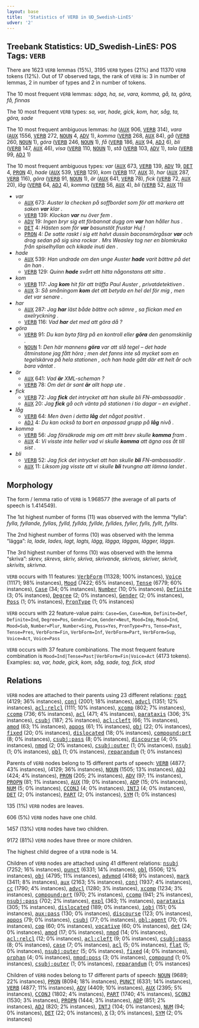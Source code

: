 ```yaml
---
layout: base
title:  'Statistics of VERB in UD_Swedish-LinES'
udver: '2'
---
```


## Treebank Statistics: UD_Swedish-LinES: POS Tags: `VERB`

There are 1623 `VERB` lemmas (15%), 3195 `VERB` types (21%) and 11370 `VERB` tokens (12%).
Out of 17 observed tags, the rank of `VERB` is: 3 in number of lemmas, 2 in number of types and 2 in number of tokens.

The 10 most frequent `VERB` lemmas: <em>säga, ha, se, vara, komma, gå, ta, göra, få, finnas</em>

The 10 most frequent `VERB` types:  <em>sa, var, hade, gick, kom, har, såg, ta, göra, sade</em>

The 10 most frequent ambiguous lemmas: <em>ha</em> (<tt><a href="sv_lines-pos-AUX.html">AUX</a></tt> 906, <tt><a href="sv_lines-pos-VERB.html">VERB</a></tt> 314), <em>vara</em> (<tt><a href="sv_lines-pos-AUX.html">AUX</a></tt> 1556, <tt><a href="sv_lines-pos-VERB.html">VERB</a></tt> 272, <tt><a href="sv_lines-pos-NOUN.html">NOUN</a></tt> 4, <tt><a href="sv_lines-pos-ADV.html">ADV</a></tt> 1), <em>komma</em> (<tt><a href="sv_lines-pos-VERB.html">VERB</a></tt> 268, <tt><a href="sv_lines-pos-AUX.html">AUX</a></tt> 84), <em>gå</em> (<tt><a href="sv_lines-pos-VERB.html">VERB</a></tt> 260, <tt><a href="sv_lines-pos-NOUN.html">NOUN</a></tt> 1), <em>göra</em> (<tt><a href="sv_lines-pos-VERB.html">VERB</a></tt> 246, <tt><a href="sv_lines-pos-NOUN.html">NOUN</a></tt> 1), <em>få</em> (<tt><a href="sv_lines-pos-VERB.html">VERB</a></tt> 186, <tt><a href="sv_lines-pos-AUX.html">AUX</a></tt> 94, <tt><a href="sv_lines-pos-ADJ.html">ADJ</a></tt> 6), <em>bli</em> (<tt><a href="sv_lines-pos-VERB.html">VERB</a></tt> 147, <tt><a href="sv_lines-pos-AUX.html">AUX</a></tt> 46), <em>visa</em> (<tt><a href="sv_lines-pos-VERB.html">VERB</a></tt> 110, <tt><a href="sv_lines-pos-NOUN.html">NOUN</a></tt> 1), <em>stå</em> (<tt><a href="sv_lines-pos-VERB.html">VERB</a></tt> 103, <tt><a href="sv_lines-pos-ADV.html">ADV</a></tt> 1), <em>tala</em> (<tt><a href="sv_lines-pos-VERB.html">VERB</a></tt> 99, <tt><a href="sv_lines-pos-ADJ.html">ADJ</a></tt> 1)

The 10 most frequent ambiguous types:  <em>var</em> (<tt><a href="sv_lines-pos-AUX.html">AUX</a></tt> 673, <tt><a href="sv_lines-pos-VERB.html">VERB</a></tt> 139, <tt><a href="sv_lines-pos-ADV.html">ADV</a></tt> 19, <tt><a href="sv_lines-pos-DET.html">DET</a></tt> 4, <tt><a href="sv_lines-pos-PRON.html">PRON</a></tt> 4), <em>hade</em> (<tt><a href="sv_lines-pos-AUX.html">AUX</a></tt> 539, <tt><a href="sv_lines-pos-VERB.html">VERB</a></tt> 129), <em>kom</em> (<tt><a href="sv_lines-pos-VERB.html">VERB</a></tt> 117, <tt><a href="sv_lines-pos-AUX.html">AUX</a></tt> 3), <em>har</em> (<tt><a href="sv_lines-pos-AUX.html">AUX</a></tt> 287, <tt><a href="sv_lines-pos-VERB.html">VERB</a></tt> 116), <em>göra</em> (<tt><a href="sv_lines-pos-VERB.html">VERB</a></tt> 91, <tt><a href="sv_lines-pos-NOUN.html">NOUN</a></tt> 1), <em>är</em> (<tt><a href="sv_lines-pos-AUX.html">AUX</a></tt> 641, <tt><a href="sv_lines-pos-VERB.html">VERB</a></tt> 78), <em>fick</em> (<tt><a href="sv_lines-pos-VERB.html">VERB</a></tt> 72, <tt><a href="sv_lines-pos-AUX.html">AUX</a></tt> 20), <em>låg</em> (<tt><a href="sv_lines-pos-VERB.html">VERB</a></tt> 64, <tt><a href="sv_lines-pos-ADJ.html">ADJ</a></tt> 4), <em>komma</em> (<tt><a href="sv_lines-pos-VERB.html">VERB</a></tt> 56, <tt><a href="sv_lines-pos-AUX.html">AUX</a></tt> 4), <em>bli</em> (<tt><a href="sv_lines-pos-VERB.html">VERB</a></tt> 52, <tt><a href="sv_lines-pos-AUX.html">AUX</a></tt> 11)


* <em>var</em>
  * <tt><a href="sv_lines-pos-AUX.html">AUX</a></tt> 673: <em>Auster la checken på soffbordet som för att markera att saken <b>var</b> klar .</em>
  * <tt><a href="sv_lines-pos-VERB.html">VERB</a></tt> 139: <em>Klockan <b>var</b> nu över fem .</em>
  * <tt><a href="sv_lines-pos-ADV.html">ADV</a></tt> 19: <em>Ingen bryr sig ett förbannat dugg om <b>var</b> han håller hus .</em>
  * <tt><a href="sv_lines-pos-DET.html">DET</a></tt> 4: <em>Hästen som för <b>var</b> basunstöt frustar Huj !</em>
  * <tt><a href="sv_lines-pos-PRON.html">PRON</a></tt> 4: <em>De satte raskt i sig ett halvt dussin baconsmörgåsar <b>var</b> och drog sedan på sig sina rockar . Mrs Weasley tog ner en blomkruka från spiselhyllan och kikade inuti den .</em>
* <em>hade</em>
  * <tt><a href="sv_lines-pos-AUX.html">AUX</a></tt> 539: <em>Han undrade om den unge Auster <b>hade</b> varit bättre på det än han .</em>
  * <tt><a href="sv_lines-pos-VERB.html">VERB</a></tt> 129: <em>Quinn <b>hade</b> svårt att hitta någonstans att sitta .</em>
* <em>kom</em>
  * <tt><a href="sv_lines-pos-VERB.html">VERB</a></tt> 117: <em>Jag <b>kom</b> hit för att träffa Paul Auster , privatdetektiven .</em>
  * <tt><a href="sv_lines-pos-AUX.html">AUX</a></tt> 3: <em>Så småningom <b>kom</b> det att betyda en hel del för mig , men det var senare .</em>
* <em>har</em>
  * <tt><a href="sv_lines-pos-AUX.html">AUX</a></tt> 287: <em>Jag <b>har</b> läst både bättre och sämre , sa flickan med en axelryckning .</em>
  * <tt><a href="sv_lines-pos-VERB.html">VERB</a></tt> 116: <em>Vad <b>har</b> det med att göra då ?</em>
* <em>göra</em>
  * <tt><a href="sv_lines-pos-VERB.html">VERB</a></tt> 91: <em>Du kan byta färg på en kontroll eller <b>göra</b> den genomskinlig .</em>
  * <tt><a href="sv_lines-pos-NOUN.html">NOUN</a></tt> 1: <em>Den här mannens <b>göra</b> var att slå tegel – det hade åtminstone jag fått höra ; men det fanns inte så mycket som en tegelskärva på hela stationen , och han hade gått där ett helt år och bara väntat .</em>
* <em>är</em>
  * <tt><a href="sv_lines-pos-AUX.html">AUX</a></tt> 641: <em>Vad <b>är</b> XML-scheman ?</em>
  * <tt><a href="sv_lines-pos-VERB.html">VERB</a></tt> 78: <em>Om det är sant <b>är</b> allt hopp ute .</em>
* <em>fick</em>
  * <tt><a href="sv_lines-pos-VERB.html">VERB</a></tt> 72: <em>Jag <b>fick</b> det intrycket att han skulle bli FN-ambassadör .</em>
  * <tt><a href="sv_lines-pos-AUX.html">AUX</a></tt> 20: <em>Jag <b>fick</b> gå och vänta på stationen i tio dagar – en evighet .</em>
* <em>låg</em>
  * <tt><a href="sv_lines-pos-VERB.html">VERB</a></tt> 64: <em>Men även i detta <b>låg</b> det något positivt .</em>
  * <tt><a href="sv_lines-pos-ADJ.html">ADJ</a></tt> 4: <em>Du kan också ta bort en anpassad grupp på <b>låg</b> nivå .</em>
* <em>komma</em>
  * <tt><a href="sv_lines-pos-VERB.html">VERB</a></tt> 56: <em>Jag försäkrade mig om att mitt brev skulle <b>komma</b> fram .</em>
  * <tt><a href="sv_lines-pos-AUX.html">AUX</a></tt> 4: <em>Vi visste inte heller vad vi skulle <b>komma</b> att ägna oss åt till sist .</em>
* <em>bli</em>
  * <tt><a href="sv_lines-pos-VERB.html">VERB</a></tt> 52: <em>Jag fick det intrycket att han skulle <b>bli</b> FN-ambassadör .</em>
  * <tt><a href="sv_lines-pos-AUX.html">AUX</a></tt> 11: <em>Liksom jag visste att vi skulle <b>bli</b> tvungna att lämna landet .</em>

## Morphology

The form / lemma ratio of `VERB` is 1.968577 (the average of all parts of speech is 1.414549).

The 1st highest number of forms (11) was observed with the lemma “fylla”: <em>fylla, fyllande, fyllas, fylld, fyllda, fyllde, fylldes, fyller, fylls, fyllt, fyllts</em>.

The 2nd highest number of forms (10) was observed with the lemma “lägga”: <em>la, lade, lades, lagt, lagts, lägg, lägga, läggas, lägger, läggs</em>.

The 3rd highest number of forms (10) was observed with the lemma “skriva”: <em>skrev, skrevs, skriv, skriva, skrivande, skrivas, skriver, skrivit, skrivits, skrivna</em>.

`VERB` occurs with 11 features: <tt><a href="sv_lines-feat-VerbForm.html">VerbForm</a></tt> (11328; 100% instances), <tt><a href="sv_lines-feat-Voice.html">Voice</a></tt> (11171; 98% instances), <tt><a href="sv_lines-feat-Mood.html">Mood</a></tt> (7422; 65% instances), <tt><a href="sv_lines-feat-Tense.html">Tense</a></tt> (6779; 60% instances), <tt><a href="sv_lines-feat-Case.html">Case</a></tt> (34; 0% instances), <tt><a href="sv_lines-feat-Number.html">Number</a></tt> (10; 0% instances), <tt><a href="sv_lines-feat-Definite.html">Definite</a></tt> (3; 0% instances), <tt><a href="sv_lines-feat-Degree.html">Degree</a></tt> (2; 0% instances), <tt><a href="sv_lines-feat-Gender.html">Gender</a></tt> (2; 0% instances), <tt><a href="sv_lines-feat-Poss.html">Poss</a></tt> (1; 0% instances), <tt><a href="sv_lines-feat-PronType.html">PronType</a></tt> (1; 0% instances)

`VERB` occurs with 22 feature-value pairs: `Case=Gen`, `Case=Nom`, `Definite=Def`, `Definite=Ind`, `Degree=Pos`, `Gender=Com`, `Gender=Neut`, `Mood=Imp`, `Mood=Ind`, `Mood=Sub`, `Number=Plur`, `Number=Sing`, `Poss=Yes`, `PronType=Prs`, `Tense=Past`, `Tense=Pres`, `VerbForm=Fin`, `VerbForm=Inf`, `VerbForm=Part`, `VerbForm=Sup`, `Voice=Act`, `Voice=Pass`

`VERB` occurs with 37 feature combinations.
The most frequent feature combination is `Mood=Ind|Tense=Past|VerbForm=Fin|Voice=Act` (4173 tokens).
Examples: <em>sa, var, hade, gick, kom, såg, sade, tog, fick, stod</em>


## Relations

`VERB` nodes are attached to their parents using 23 different relations: <tt><a href="sv_lines-dep-root.html">root</a></tt> (4129; 36% instances), <tt><a href="sv_lines-dep-conj.html">conj</a></tt> (2001; 18% instances), <tt><a href="sv_lines-dep-advcl.html">advcl</a></tt> (1351; 12% instances), <tt><a href="sv_lines-dep-acl-relcl.html">acl:relcl</a></tt> (1111; 10% instances), <tt><a href="sv_lines-dep-xcomp.html">xcomp</a></tt> (802; 7% instances), <tt><a href="sv_lines-dep-ccomp.html">ccomp</a></tt> (736; 6% instances), <tt><a href="sv_lines-dep-acl.html">acl</a></tt> (471; 4% instances), <tt><a href="sv_lines-dep-parataxis.html">parataxis</a></tt> (306; 3% instances), <tt><a href="sv_lines-dep-csubj.html">csubj</a></tt> (187; 2% instances), <tt><a href="sv_lines-dep-acl-cleft.html">acl:cleft</a></tt> (66; 1% instances), <tt><a href="sv_lines-dep-amod.html">amod</a></tt> (63; 1% instances), <tt><a href="sv_lines-dep-appos.html">appos</a></tt> (61; 1% instances), <tt><a href="sv_lines-dep-obj.html">obj</a></tt> (22; 0% instances), <tt><a href="sv_lines-dep-fixed.html">fixed</a></tt> (20; 0% instances), <tt><a href="sv_lines-dep-dislocated.html">dislocated</a></tt> (18; 0% instances), <tt><a href="sv_lines-dep-compound-prt.html">compound:prt</a></tt> (8; 0% instances), <tt><a href="sv_lines-dep-csubj-pass.html">csubj:pass</a></tt> (8; 0% instances), <tt><a href="sv_lines-dep-discourse.html">discourse</a></tt> (4; 0% instances), <tt><a href="sv_lines-dep-nmod.html">nmod</a></tt> (2; 0% instances), <tt><a href="sv_lines-dep-csubj-outer.html">csubj:outer</a></tt> (1; 0% instances), <tt><a href="sv_lines-dep-nsubj.html">nsubj</a></tt> (1; 0% instances), <tt><a href="sv_lines-dep-obl.html">obl</a></tt> (1; 0% instances), <tt><a href="sv_lines-dep-reparandum.html">reparandum</a></tt> (1; 0% instances)

Parents of `VERB` nodes belong to 15 different parts of speech: <tt><a href="sv_lines-pos-VERB.html">VERB</a></tt> (4877; 43% instances),  (4129; 36% instances), <tt><a href="sv_lines-pos-NOUN.html">NOUN</a></tt> (1505; 13% instances), <tt><a href="sv_lines-pos-ADJ.html">ADJ</a></tt> (424; 4% instances), <tt><a href="sv_lines-pos-PRON.html">PRON</a></tt> (205; 2% instances), <tt><a href="sv_lines-pos-ADV.html">ADV</a></tt> (97; 1% instances), <tt><a href="sv_lines-pos-PROPN.html">PROPN</a></tt> (81; 1% instances), <tt><a href="sv_lines-pos-AUX.html">AUX</a></tt> (19; 0% instances), <tt><a href="sv_lines-pos-ADP.html">ADP</a></tt> (15; 0% instances), <tt><a href="sv_lines-pos-NUM.html">NUM</a></tt> (5; 0% instances), <tt><a href="sv_lines-pos-CCONJ.html">CCONJ</a></tt> (4; 0% instances), <tt><a href="sv_lines-pos-INTJ.html">INTJ</a></tt> (4; 0% instances), <tt><a href="sv_lines-pos-DET.html">DET</a></tt> (2; 0% instances), <tt><a href="sv_lines-pos-PART.html">PART</a></tt> (2; 0% instances), <tt><a href="sv_lines-pos-SYM.html">SYM</a></tt> (1; 0% instances)

135 (1%) `VERB` nodes are leaves.

606 (5%) `VERB` nodes have one child.

1457 (13%) `VERB` nodes have two children.

9172 (81%) `VERB` nodes have three or more children.

The highest child degree of a `VERB` node is 14.

Children of `VERB` nodes are attached using 41 different relations: <tt><a href="sv_lines-dep-nsubj.html">nsubj</a></tt> (7252; 16% instances), <tt><a href="sv_lines-dep-punct.html">punct</a></tt> (6331; 14% instances), <tt><a href="sv_lines-dep-obl.html">obl</a></tt> (5506; 12% instances), <tt><a href="sv_lines-dep-obj.html">obj</a></tt> (4795; 11% instances), <tt><a href="sv_lines-dep-advmod.html">advmod</a></tt> (4168; 9% instances), <tt><a href="sv_lines-dep-mark.html">mark</a></tt> (3411; 8% instances), <tt><a href="sv_lines-dep-aux.html">aux</a></tt> (2163; 5% instances), <tt><a href="sv_lines-dep-conj.html">conj</a></tt> (1937; 4% instances), <tt><a href="sv_lines-dep-cc.html">cc</a></tt> (1790; 4% instances), <tt><a href="sv_lines-dep-advcl.html">advcl</a></tt> (1280; 3% instances), <tt><a href="sv_lines-dep-xcomp.html">xcomp</a></tt> (1234; 3% instances), <tt><a href="sv_lines-dep-compound-prt.html">compound:prt</a></tt> (970; 2% instances), <tt><a href="sv_lines-dep-ccomp.html">ccomp</a></tt> (941; 2% instances), <tt><a href="sv_lines-dep-nsubj-pass.html">nsubj:pass</a></tt> (702; 2% instances), <tt><a href="sv_lines-dep-expl.html">expl</a></tt> (363; 1% instances), <tt><a href="sv_lines-dep-parataxis.html">parataxis</a></tt> (305; 1% instances), <tt><a href="sv_lines-dep-dislocated.html">dislocated</a></tt> (189; 0% instances), <tt><a href="sv_lines-dep-iobj.html">iobj</a></tt> (151; 0% instances), <tt><a href="sv_lines-dep-aux-pass.html">aux:pass</a></tt> (130; 0% instances), <tt><a href="sv_lines-dep-discourse.html">discourse</a></tt> (123; 0% instances), <tt><a href="sv_lines-dep-appos.html">appos</a></tt> (79; 0% instances), <tt><a href="sv_lines-dep-csubj.html">csubj</a></tt> (77; 0% instances), <tt><a href="sv_lines-dep-obl-agent.html">obl:agent</a></tt> (70; 0% instances), <tt><a href="sv_lines-dep-cop.html">cop</a></tt> (60; 0% instances), <tt><a href="sv_lines-dep-vocative.html">vocative</a></tt> (60; 0% instances), <tt><a href="sv_lines-dep-det.html">det</a></tt> (24; 0% instances), <tt><a href="sv_lines-dep-amod.html">amod</a></tt> (17; 0% instances), <tt><a href="sv_lines-dep-nmod.html">nmod</a></tt> (14; 0% instances), <tt><a href="sv_lines-dep-acl-relcl.html">acl:relcl</a></tt> (12; 0% instances), <tt><a href="sv_lines-dep-acl-cleft.html">acl:cleft</a></tt> (9; 0% instances), <tt><a href="sv_lines-dep-csubj-pass.html">csubj:pass</a></tt> (8; 0% instances), <tt><a href="sv_lines-dep-case.html">case</a></tt> (7; 0% instances), <tt><a href="sv_lines-dep-acl.html">acl</a></tt> (5; 0% instances), <tt><a href="sv_lines-dep-flat.html">flat</a></tt> (5; 0% instances), <tt><a href="sv_lines-dep-nsubj-outer.html">nsubj:outer</a></tt> (5; 0% instances), <tt><a href="sv_lines-dep-fixed.html">fixed</a></tt> (4; 0% instances), <tt><a href="sv_lines-dep-orphan.html">orphan</a></tt> (4; 0% instances), <tt><a href="sv_lines-dep-nmod-poss.html">nmod:poss</a></tt> (3; 0% instances), <tt><a href="sv_lines-dep-compound.html">compound</a></tt> (1; 0% instances), <tt><a href="sv_lines-dep-csubj-outer.html">csubj:outer</a></tt> (1; 0% instances), <tt><a href="sv_lines-dep-reparandum.html">reparandum</a></tt> (1; 0% instances)

Children of `VERB` nodes belong to 17 different parts of speech: <tt><a href="sv_lines-pos-NOUN.html">NOUN</a></tt> (9689; 22% instances), <tt><a href="sv_lines-pos-PRON.html">PRON</a></tt> (8094; 18% instances), <tt><a href="sv_lines-pos-PUNCT.html">PUNCT</a></tt> (6331; 14% instances), <tt><a href="sv_lines-pos-VERB.html">VERB</a></tt> (4877; 11% instances), <tt><a href="sv_lines-pos-ADV.html">ADV</a></tt> (4409; 10% instances), <tt><a href="sv_lines-pos-AUX.html">AUX</a></tt> (2395; 5% instances), <tt><a href="sv_lines-pos-CCONJ.html">CCONJ</a></tt> (1802; 4% instances), <tt><a href="sv_lines-pos-PART.html">PART</a></tt> (1740; 4% instances), <tt><a href="sv_lines-pos-SCONJ.html">SCONJ</a></tt> (1530; 3% instances), <tt><a href="sv_lines-pos-PROPN.html">PROPN</a></tt> (1444; 3% instances), <tt><a href="sv_lines-pos-ADP.html">ADP</a></tt> (851; 2% instances), <tt><a href="sv_lines-pos-ADJ.html">ADJ</a></tt> (820; 2% instances), <tt><a href="sv_lines-pos-INTJ.html">INTJ</a></tt> (104; 0% instances), <tt><a href="sv_lines-pos-NUM.html">NUM</a></tt> (94; 0% instances), <tt><a href="sv_lines-pos-DET.html">DET</a></tt> (22; 0% instances), <tt><a href="sv_lines-pos-X.html">X</a></tt> (3; 0% instances), <tt><a href="sv_lines-pos-SYM.html">SYM</a></tt> (2; 0% instances)

